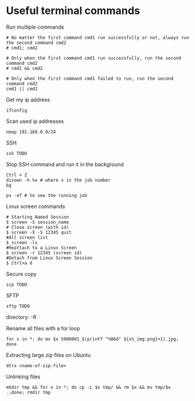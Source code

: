 # Useful terminal commands

Run multiple commands

```
# No matter the first command cmd1 run successfully or not, always run the second command cmd2
# cmd1; cmd2

# Only when the first command cmd1 run successfully, run the second command cmd2
# cmd1 && cmd2

# Only when the first command cmd1 failed to run, run the second command cmd2
cmd1 || cmd2
```

Get my ip address
```
ifconfig
```

Scan used ip addresses
```
nmap 192.168.0.0/24
```

SSH
```
ssh TODO
```

Stop SSH command and run it in the background
```
Ctrl + Z
disown -h %x # where x is the job number
bg

ps -ef # to see the running job
```

Linux screen commands
```
# Starting Named Session
$ screen -S session_name
# Close screen (with id)
$ screen -X -S 12345 quit
#All screen list
$ screen -ls
#Reattach to a Linux Screen
$ screen -r 12345 (screen id)
#Detach from Linux Screen Session
$ Ctrl+a d
```

Secure copy
```
scp TODO
```

SFTP
```
sftp TODO
```
directory: -R

Rename all files with a for loop
```
for x in *; do mv $x S000001_$(printf "%06d" ${x%_img.png}+1).jpg; done
```

Extracting large zip files on Ubuntu
```
dtrx <name-of-zip-file>
```

Unlinking files
```
mkdir tmp && for x in *; do cp -L $x tmp/ && rm $x && mv tmp/$x .;done; rmdir tmp
```
